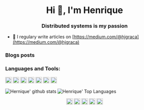 <h1 align="center">Hi 👋, I'm Henrique</h1>
<h3 align="center">Distributed systems is my passion</h3>

- 📝 I regulary write articles on [https://medium.com/@hjgraca](https://medium.com/@hjgraca)

### Blogs posts
<!-- BLOG-POST-LIST:START -->
<!-- BLOG-POST-LIST:END -->

### Languages and Tools:

<p align="left"><img src="https://devicons.github.io/devicon/devicon.git/icons/csharp/csharp-original.svg" alt="csharp" width="20" height="20"/> <img src="https://devicons.github.io/devicon/devicon.git/icons/docker/docker-original-wordmark.svg" alt="docker" width="20" height="20"/> <img src="https://devicons.github.io/devicon/devicon.git/icons/dot-net/dot-net-original-wordmark.svg" alt="dotnet" width="20" height="20"/> <img src="https://devicons.github.io/devicon/devicon.git/icons/javascript/javascript-original.svg" alt="javascript" width="20" height="20"/> <img src="https://devicons.github.io/devicon/devicon.git/icons/mongodb/mongodb-original-wordmark.svg" alt="mongodb" width="20" height="20"/> <img src="https://devicons.github.io/devicon/devicon.git/icons/redis/redis-original-wordmark.svg" alt="redis" width="20" height="20"/> <img src="https://devicons.github.io/devicon/devicon.git/icons/nodejs/nodejs-original-wordmark.svg" alt="nodejs" width="20" height="20"/></p><p align="center"> </p>

![Hernique' github stats](https://github-readme-stats.vercel.app/api?username=hjgraca&show_icons=true&hide_border=true&count_private=true)
![Henrique' Top Languages](https://github-readme-stats.vercel.app/api/top-langs/?username=hjgraca&hide=TeX&layout=compact&count_private=true)


<p align="center">
<a href="https://dev.to/hjgraca" target="blank"><img align="center" src="https://cdn.jsdelivr.net/npm/simple-icons@3.0.1/icons/dev-dot-to.svg" alt="hjgraca" height="20" width="20" /></a>
<a href="https://twitter.com/hjgraca" target="blank"><img align="center" src="https://cdn.jsdelivr.net/npm/simple-icons@3.0.1/icons/twitter.svg" alt="hjgraca" height="20" width="20" /></a>
<a href="https://linkedin.com/in/hjgraca" target="blank"><img align="center" src="https://cdn.jsdelivr.net/npm/simple-icons@3.0.1/icons/linkedin.svg" alt="hjgraca" height="20" width="20" /></a>
<a href="https://stackoverflow.com/users/727141" target="blank"><img align="center" src="https://cdn.jsdelivr.net/npm/simple-icons@3.0.1/icons/stackoverflow.svg" alt="727141" height="20" width="20" /></a>
<a href="https://medium.com/@hjgraca" target="blank"><img align="center" src="https://cdn.jsdelivr.net/npm/simple-icons@3.0.1/icons/medium.svg" alt="@hjgraca" height="20" width="20" /></a>
</p>
